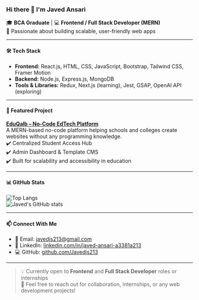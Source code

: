 ### Hi there 👋 I'm Javed Ansari

🎓 **BCA Graduate** | 💻 **Frontend / Full Stack Developer (MERN)**  
🚀 Passionate about building scalable, user-friendly web apps

---

#### 🛠️ Tech Stack
- **Frontend:** React.js, HTML, CSS, JavaScript, Bootstrap, Tailwind CSS, Framer Motion  
- **Backend:** Node.js, Express.js, MongoDB  
- **Tools & Libraries:** Redux, Next.js (learning), Jest, GSAP, OpenAI API (exploring)  

---

#### 📌 Featured Project

**[EduQalb – No-Code EdTech Platform]( https://www.eduqalb.com )**  
A MERN-based no-code platform helping schools and colleges create websites without any programming knowledge.  
✔️ Centralized Student Access Hub  
✔️ Admin Dashboard & Template CMS  
✔️ Built for scalability and accessibility in education

---

#### 📊 GitHub Stats

![Top Langs](https://github-readme-stats.vercel.app/api/top-langs/?username=Javedjs213&layout=compact&theme=tokyonight)  
![Javed's GitHub stats](https://github-readme-stats.vercel.app/api?username=Javedjs213&show_icons=true&theme=radical)

---

#### 📫 Connect With Me

- 📧 Email: javedjs213@gmail.com  
- 🔗 LinkedIn: [linkedin.com/in/javed-ansari-a3381a213](https://linkedin.com/in/javed-ansari-a3381a213)  
- 💻 GitHub: [github.com/Javedjs213](https://github.com/Javedjs213)

---

> 💡 Currently open to **Frontend** and **Full Stack Developer** roles or internships  
> 💬 Feel free to reach out for collaboration, internships, or any web development projects!


<!--
**Javedjs213/Javedjs213** is a ✨ _special_ ✨ repository because its `README.md` (this file) appears on your GitHub profile.

Here are some ideas to get you started:

- 🔭 I’m currently working on ...
- 🌱 I’m currently learning ...
- 👯 I’m looking to collaborate on ...
- 🤔 I’m looking for help with ...
- 💬 Ask me about ...
- 📫 How to reach me: ...
- 😄 Pronouns: ...
- ⚡ Fun fact: ...
-->
